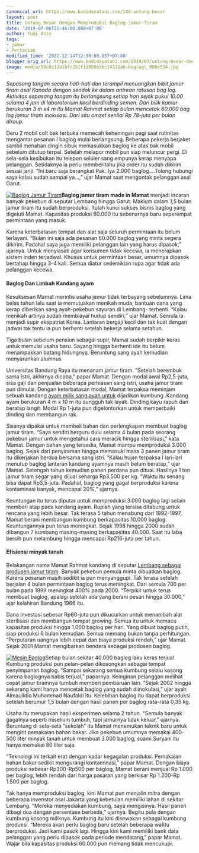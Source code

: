 ```yaml
---
canonical_url: https://www.budidayatani.com/148-untung-besar
layout: post
title: Untung Besar Dengan Memproduksi Baglog Jamur Tiram
date: '2019-07-06T21:46:00.000+07:00'
author: Yudi Anto
tags:
- jamur
- Pertanian
modified_time: '2022-12-14T12:30:08.057+07:00'
blogger_orig_url: https://www.budidayatani.com/2019/07/untung-besar-dengan-memproduksi-baglog.html
image: media/58c0c13a1bfc2b1f1d856e3bc14311a6-baglog\_800x534.jpg
---
```

*Sepasang tangan secara hati-hati dan terampil menuangkan bibit jamur tiram asal Kanada dengan sendok ke dalam antrean ratusan bag log. Aktivitas sepasang tangan itu berlangsung setiap hari sejak pukul 10.00 selama 4 jam di laboratorium kecil berdinding semen. Dari bilik kamar berukuran 3 m x4 m itu Mamat Rahmat setiap bulan mencetak 60.000 bag log jamur tiram inokulasi. Dari situ omzet senilai Rp 78-juta per bulan diraup.*

Deru 2 mobil colt bak terbuka memecah keheningan pagi saat rutinitas mengantar pesanan I baglog mulai berlangsung. Beberapa pekerja berjaket sambil menahan dingin sibuk memasukkan baglog ke atas bak mobil sebelum ditutup terpal. Setelah melapor mobil pun siap meluncur pergi. Di sela-sela kesibukan itu telepon seluler sang empunya kerap menyapa pelanggan. Setidaknya ia perlu memberitahu jika order itu sudah dikirim sesuai janji. “Ini baru saja berangkat Pak. Iya 2.000 baglog….Tolong hubungi saya kalau sudah sampai ya…,” ujar Mamat saat mengontak pelanggan asal Garut.

[![Baglog Jamur Tiram](https://i2.wp.com/1.bp.blogspot.com/-1VhHp71DHI4/XSCT6vLe4TI/AAAAAAAACzI/-6YOWEeI7A0tLLrvCRELS8GbmgZpLLaugCLcBGAs/s400/baglog_800x534.jpg?resize=400%2C266&ssl=1 "Baglog Jamur Tiram")](https://i0.wp.com/1.bp.blogspot.com/-1VhHp71DHI4/XSCT6vLe4TI/AAAAAAAACzI/-6YOWEeI7A0tLLrvCRELS8GbmgZpLLaugCLcBGAs/s1600/baglog_800x534.jpg?ssl=1)**Baglog jamur tiram made in Mamat** menjadi incaran banyak pekebun di seputar Lembang hingga Garut. Maklum dalam 1,5 bulan jamur tiram itu sudah berproduksi. Itulah kunci sukses bisnis baglog yang digeluti Mamat. Kapasitas produksi 60.000 itu sebenarnya baru seperempat permintaan yang masuk.

Karena keterbatasan tempat dan alat saja seluruh permintaan itu belum terlayani. “Bulan ini saja ada pesanan 60.000 baglog yang minta segera dikirim. Padahal saya juga memiliki pelanggan lain yang harus dipasok,” ujarnya. Untuk menyiasati agar konsumen tidak kecewa, ia menerapkan sistem inden terjadwal. Khusus untuk permintaan besar, umumnya dipasok bertahap hingga 3-4 kali. Semua diatur sedemikian rupa agar tidak ada pelanggan kecewa.

#### Baglog Dan Limbah Kandang ayam

Kesuksesan Mamat merintis usaha jamur tidak terbayang sebelumnya. Lima belas tahun lalu saat ia memutuskan menikah muda, bantuan dana yang kerap diberikan sang ayah-pekebun sayuran di Lembang- terhenti. “Kalau menikah artinya sudah membiayai hudup sendiri,” ujar Mamat. Semula ia menjadi supir ekspatriat Korea. Lantaran bergaji kecil dan tak kuat dengan jadwal tak tentu ia pun berhenti setelah bekerja selama setahun.

Tiga bulan sebelum pensiun sebagai supir, Mamat sudah berpikir keras untuk memulai usaha baru. Sayang hingga berhenti ide itu belum menampakkan batang hidungnya. Beruntung sang ayah kemudian menyarankan alumnus

Universitas Bandung Raya itu menanam jamur tiram. “Setelah berembuk sama istri, akhirnya dicoba,” papar Mamat. Dengan modal awal Rp2,5-juta, sisa gaji dan penjualan beberapa perhiasan sang istri, usaha jamur tiram pun dimulai. Dengan keterbatasan modal, Mamat terpaksa meminjam sebuah kandang [ayam milik sang ayah untuk](https://www.budidayatani.com/2019/07/ras-ayam-filipina-terbaik-untuk-sabung.html) dijadikan kumbung. Kandang ayam berukuran 4 m x 10 m itu sungguh tak layak. Dinding kayu rapuh dan beratap langit. Modal Rp 1-juta pun digelontorkan untuk memperbaiki dinding dan membangun rak.

Sisanya dipakai untuk membeli bahan dan perlengkapan membuat baglog jamur tiram. “Saya sendiri berguru dulu selama 4 bulan pada seorang pekebun jamur untuk mengetahui cara meracik hingga sterilisasi,” kata Mamat. Dengan bahan yang tersedia, Mamat mampu memproduksi 3.000 baglog. Sejak dari penyiraman hingga memasuki masa 3 panen jamur tiram itu dikerjakan berdua bersama sang istri. “Kalau hujan terpaksa I lari-lari menutup baglog lantaran kandang ayamnya masih belum beratap,” ujar Mamat. Setengah tahun kemudian panen perdana pun dituai. Hasilnya 1 ton jamur tiram segar yang dijual seharga Rp3.500 per kg. “Waktu itu senang bisa dapat Rp3,5-juta. Padahal, baglog yang gagal berproduksi karena kontaminasi banyak, mencapai 20%,” ujarnya.

Keuntungan itu terus diputar untuk memproduksi 3.000 baglog lagi selain memberi atap pada kandang ayam. Rupiah yang tersisa ditabung untuk rencana yang lebih besar. Tak terasa 5 tahun menabung dari 1992-1997, Mamat berani membangun kumbung berkapasitas 10.000 baglog. Keuntungannya pun terus meningkat. Sejak 1998 hingga 2000 sudah dibangun 7 kumbung masing-masing berkapasitas 40.000. Saat itu laba bersih pun melambung hingga mencapai Rp216-juta per tahun.

#### Efisiensi minyak tanah

Belakangan nama Mamat Rahmat kondang di seputar [Lembang sebagai produsen jamur tiram](https://www.budidayatani.com/dari-lembang-meretas-pasar-tiram.html). Banyak pekebun pemula minta dibuatkan baglog. Karena pesanan masih sedikit ia pun menyanggupi. Tak terasa setelah berjalan 4 bulan permintaan baglog terus meningkat. Dari semula 700 per bulan pada 1999 meningkat 400% pada 2000. “Terpikir untuk terus membuat baglog, apalagi setelah ada yang berani pesan hingga 30.000,” ujar kelahiran Bandung 1966 itu.

Dana investasi sebesar Rp60-juta pun dikucurkan untuk menambah alat sterilisasi dan membangun tempat growing. Semua itu untuk memacu kapasitas produksi hingga 1.000 baglog per hari. Yang dibuat baglog putih, siap produksi 6 bulan kemudian. Semua memang bukan tanpa perhitungan. “Perputaran uangnya lebih cepat dan biaya produksi rendah,” ujar Mamat. Sejak 2001 Mamat mengibarkan bendera sebagai produsen baglog.

[![Mesin Baglog](https://i2.wp.com/1.bp.blogspot.com/-yHz20Tsdlq8/XSCUCW5kIaI/AAAAAAAACzM/H20CCYsHrVE7TqZuvTwFfFB5gwuVyZnRQCLcBGAs/s400/baglog_447x600.jpg?resize=297%2C400&ssl=1 "Mesin Baglog")](https://i0.wp.com/1.bp.blogspot.com/-yHz20Tsdlq8/XSCUCW5kIaI/AAAAAAAACzM/H20CCYsHrVE7TqZuvTwFfFB5gwuVyZnRQCLcBGAs/s1600/baglog_447x600.jpg?ssl=1)Setiap bulan sekitar 40.000 baglog laku keras terjual. Kumbung produksi pun pelan-pelan dikosongkan sebagai tempat penyimpanan baglog. “Sampai sekarang semua kumbung selalu kosong karena baglognya habis terjual,” paparnya. Keinginan pelanggan melihat cepat jamur tiramnya tumbuh memberi pembaruan lain. “Sejak 2002 hingga sekarang kami hanya mencetak baglog yang sudah diinokulasi,” ujar ayah Almaulidio Muhammad Naufaldi itu. Kelebihan baglog itu dapat berproduksi setelah berumur 1,5 bulan dengan hasil panen per baglog rata-rata 0,35 kg.

Usaha itu merupakan hasil eksperimen selama 2 tahun. “Semula banyak gagalnya seperti miselium tumbuh, tapi jamurnya tidak keluar,” ujarnya. Beruntung di sela-sela “sekolah” itu Mamat menemukan teknik baru untuk mengirit pemakaian bahan bakar. Jika pekebun umumnya memakai 400-500 liter minyak tanah untuk membuat 3.000 baglog, suami Suryani itu hanya memakai 80 liter saja.

“Teknologi ini terkait erat dengan kadar kegagalan produksi. Pemakaian bahan bakar sedikit mengurangi kontaminasi,” papar Mamat. Dengan biaya produksi sebesar Rp300-Rp500 per baglog, Mamat berani menjual Rp 1.000 per baglog, lebih rendah dari harga pasaran yang berkisar Rp 1.200-Rp 1.500 per baglog.

Tak hanya memproduksi baglog, kini Mamat pun menjalin mitra dengan beberapa invenstor asal Jakarta yang kebetulan memiliki lahan di sekitar Lembang. “Mereka menyediakan kumbung, saya mengisinya. Hasil panen dibagi dua dengan persentase berbeda,” ujarnya. Begitu pula dengan kumbung kosong miliknya. Kumbung itu kini disewakan sebagai kumbung produksi. “Mereka akan perlu baglog baru setelah beberapa waktu berproduksi. Jadi kami pasok lagi. Hingga kini kami memiliki bank data pelanggan yang perlu dipasok pada periode mendatang,” papar Mamat. Wajar bila kapasitas produksi 60.000 pun memang tidak mencukupi.

 

